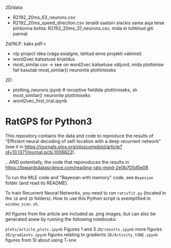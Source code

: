 2D/data:
- R2192_20ms_63_neurons.csv
- R2192_20ms_speed_direction.csv  (eraldi saatsin slackis sama asja teise piirkonna kohta: R2192_20ms_37_neurons.csv, mida ei tohtinud giti panna)


2d/NLP:
kaks pdf-i: 
- nlp project idea (väga esialgne, tehtud enne projekti valimist)
- word2vec katsetuse kirjeldus
- most_similar.csv  -> see on word2vec katsetuse väljund, mida plottimise fail kasutab most_similar() neuronite plottimiseks

2D:
- plotting_neurons.ipynb   # receptive fieldide plottimiseks, sh most_similar() neuronite plottimiseks
- word2vec_first_trial.ipynb


# RatGPS for Python3
This repository contains the data and code to reproduce the results of "Efficient neural decoding of self-location with a deep recurrent network" (see it in https://journals.plos.org/ploscompbiol/article?id=10.1371/journal.pcbi.1006822).

...AND potentially, the code that reporoduces the results in https://towardsdatascience.com/reading-rats-mind-2e0b705d5e08 

To run the MLE code and "Bayesian with memory" code, see `Bayesian` folder (and read its README).

To train Recurrent Neural Networks, you need to run `ratcvfit.py` (located in the `1D` and `2D` folders). How to use this Python script is exemplified in `window_scan.sh`.

All figures from the article are included as .png images, but can also be generated anew by running the following notebooks:

``plots/article_plots.ipynb`` Figures 1 and 3
``2D/results.ipynb`` more figures
``2D/gradients.ipynb`` figures relating to gradients
``2D/Activity_tSNE.ipynb`` figures from SI about using T-sne


